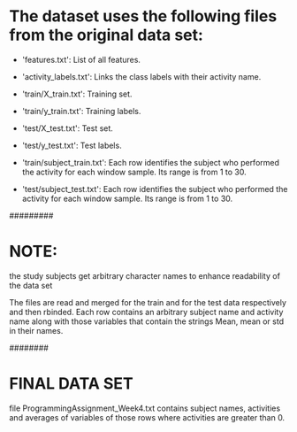 The dataset uses the following files from the original data set:
=========================================

- 'features.txt': List of all features.

- 'activity_labels.txt': Links the class labels with their activity name.

- 'train/X_train.txt': Training set.

- 'train/y_train.txt': Training labels.

- 'test/X_test.txt': Test set.

- 'test/y_test.txt': Test labels.

- 'train/subject_train.txt': Each row identifies the subject who performed the activity for each window sample. Its range is from 1 to 30. 

- 'test/subject_test.txt': Each row identifies the subject who performed the activity for each window sample. Its range is from 1 to 30. 

#########
# NOTE:
the study subjects get arbitrary character names to enhance readability of the data set


The files are read and merged for the train and for the test data respectively and then rbinded.  Each row contains an arbitrary subject name and activity name along with those variables that contain the strings Mean, mean or std in their names.


########
# FINAL DATA SET
file ProgrammingAssignment_Week4.txt contains subject names, activities and averages of variables of those rows where activities are greater than 0. 



